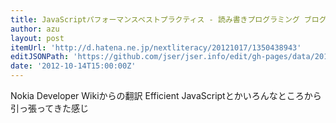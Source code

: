 ```yaml
---
title: JavaScriptパフォーマンスベストプラクティス - 読み書きプログラミング ブログ
author: azu
layout: post
itemUrl: 'http://d.hatena.ne.jp/nextliteracy/20121017/1350438943'
editJSONPath: 'https://github.com/jser/jser.info/edit/gh-pages/data/2012/10/index.json'
date: '2012-10-14T15:00:00Z'
---
```

Nokia Developer Wikiからの翻訳
Efficient JavaScriptとかいろんなところから引っ張ってきた感じ
